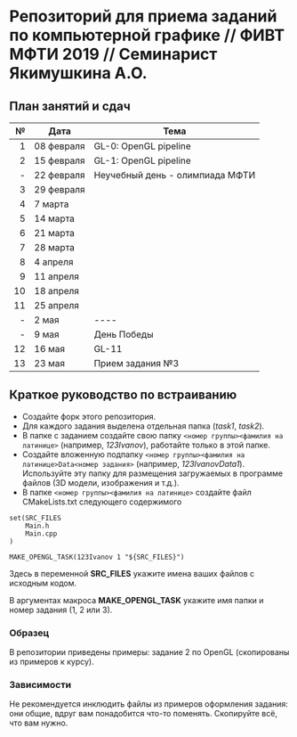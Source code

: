 # Репозиторий для приема заданий по компьютерной графике // ФИВТ МФТИ 2019 // Семинарист Якимушкина А.О.
## План занятий и сдач
№ | Дата | Тема
-:|-------|------------------|
1 | 08 февраля | GL-0: OpenGL pipeline
2 | 15 февраля | GL-1: OpenGL pipeline
- | 22 февраля | Неучебный день - олимпиада МФТИ
3 | 29 февраля | 
4 | 7 марта | 
5 | 14 марта | 
6 | 21 марта | 
7 | 28 марта | 
8 | 4 апреля | 
9 | 11 апреля | 
10 | 18 апреля | 
11 | 25 апреля | 
- | 2 мая | ----
- | 9 мая | День Победы
12 | 16 мая | GL-11
13 | 23 мая | Прием задания №3

## Краткое руководство по встраиванию

* Создайте форк этого репозитория.
* Для каждого задания выделена отдельная папка (*task1*, *task2*).
* В папке с заданием создайте свою папку `<номер группы><фамилия на латинице>` (например, *123Ivanov*), работайте только в этой папке.
* Создайте вложенную подпапку `<номер группы><фамилия на латинице>Data<номер задания>` (например, *123IvanovData1*). Используйте эту папку для размещения загружаемых в программе файлов (3D модели, изображения и т.д.).
* В папке `<номер группы><фамилия на латинице>` создайте файл CMakeLists.txt следующего содержимого

```
set(SRC_FILES
    Main.h
    Main.cpp
)

MAKE_OPENGL_TASK(123Ivanov 1 "${SRC_FILES}")
```

Здесь в переменной **SRC_FILES** укажите имена ваших файлов с исходным кодом.
    
В аргументах макроса **MAKE_OPENGL_TASK** укажите имя папки и номер задания (1, 2 или 3).

### Образец
В репозитории приведены примеры: задание 2 по OpenGL (скопированы из примеров к курсу).

### Зависимости
Не рекомендуется инклюдить файлы из примеров оформления задания: они общие, вдруг вам понадобится что-то поменять.
Скопируйте всё, что вам нужно.